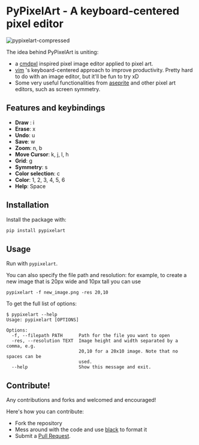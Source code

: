 # PyPixelArt - A keyboard-centered pixel editor

![pypixelart-compressed](https://user-images.githubusercontent.com/38195951/131579379-96c7e154-b8d4-4800-863e-4f1d541d1764.gif)

The idea behind PyPixelArt is uniting:
 - a [cmdpxl](https://github.com/knosmos/cmdpxl) inspired pixel image editor applied to pixel art.
 - [vim](https://github.com/vim/vim) 's keyboard-centered approach to improve productivity. Pretty hard to do with an image editor, but it'll be fun to try xD
 - Some very useful functionalities from [aseprite](https://github.com/aseprite/aseprite) and other pixel art editors, such as screen symmetry.

## Features and keybindings
- **Draw** : i
- **Erase**: x
- **Undo**: u
- **Save**: w
- **Zoom**: n, b
- **Move Cursor**: k, j, l, h
- **Grid**: g
- **Symmetry**: s
- **Color selection**: c
- **Color**: 1, 2, 3, 4, 5, 6
- **Help**: Space

## Installation

Install the package with:
```sh
pip install pypixelart
```

## Usage

Run with `pypixelart`.

You can also specify the file path and resolution: for example, to create a new image that is 20px wide and 10px tall you can use

```
pypixelart -f new_image.png -res 20,10
```
To get the full list of options:

```
$ pypixelart --help
Usage: pypixelart [OPTIONS]

Options:
  -f, --filepath PATH      Path for the file you want to open
  -res, --resolution TEXT  Image height and width separated by a comma, e.g.
                           20,10 for a 20x10 image. Note that no spaces can be
                           used.
  --help                   Show this message and exit.
```

## Contribute!

Any contributions and forks and welcomed and encouraged!

Here's how you can contribute:
 - Fork the repository
 - Mess around with the code and use [black](https://pypi.org/project/black/) to format it
 - Submit a [Pull Request](https://github.com/douglascdev/pypixelart/pulls).

